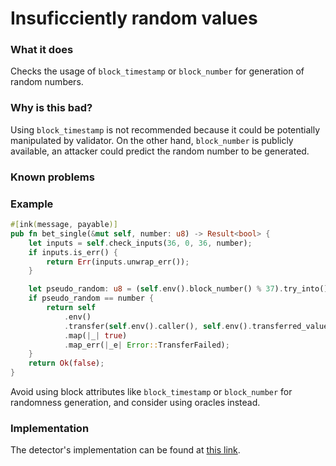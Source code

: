 # Insuficciently random values

### What it does
Checks the usage of `block_timestamp` or `block_number` for generation of random numbers.


### Why is this bad?
Using `block_timestamp` is not recommended because it could be potentially manipulated by validator. On the other hand, `block_number` is publicly available, an attacker could predict the random number to be generated.

### Known problems

### Example

```rust
#[ink(message, payable)]
pub fn bet_single(&mut self, number: u8) -> Result<bool> {
    let inputs = self.check_inputs(36, 0, 36, number);
    if inputs.is_err() {
        return Err(inputs.unwrap_err());
    }

    let pseudo_random: u8 = (self.env().block_number() % 37).try_into().unwrap();
    if pseudo_random == number {
        return self
            .env()
            .transfer(self.env().caller(), self.env().transferred_value() * 36)
            .map(|_| true)
            .map_err(|_e| Error::TransferFailed);
    }
    return Ok(false);
}
```

Avoid using block attributes like `block_timestamp` or `block_number` for randomness generation, and consider using oracles instead.

### Implementation

The detector's implementation can be found at [this link](https://github.com/CoinFabrik/scout/tree/main/detectors/insufficiently-random-values).